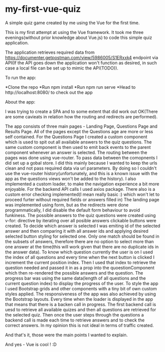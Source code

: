# my-first-vue-quiz
A simple quiz game created by me using the Vue for the first time.


This is my first attempt at using the Vue framework. It took me three evenings(without prior knowledge about Vue.js) to code this simple quiz application.

The application retrieves required data from https://documenter.getpostman.com/view/5986005/S1ERxxk4 endpoint via API(If the API goes down the application won't function as desired, in such case a local file can be set up to mimic the API(TODO)).

To run the app:

*Clone the repo
*Run npm install
*Run npm run serve
*Head to http://localhost:8080/ to check out the app


About the app:

I was trying to create a SPA and to some extent that did work out OK(There are some cavieats in relation how the routing and redirects are performed).

The app consists of three main pages - Landing Page, Questions Page and Results Page.
All of the pages except the Questions age are more or less self contained. For the Questions Page I created a custom component which is used to spit out all available answers to the quiz questions. The same custom component is then used to emit back events to the parent component whenever an answer is selected.
The routing between the pages was done using vue-router.
To pass data between the comopnents I did set up a gobal store. I did this mainly because I wanted to keep the urls clean and not pass required data via url parameters. By doing so I couldn't use the vue-router history(unfortunately, and this is a known issue with the app as the questions views won't be added to the history).
I also implemented a custom loader, to make the navigation experience a bit more enjoyable.
For the backend API calls I used axios package.
There also is a custom error checking implemented(I mean really basic :) which won't let to proceed furter without required fields or answers filled in)
The landing page was implemented using form, but as the redirects were done programmatically, I did disable the default form behaviour to avoid funkiness.
The possible answers to the quiz questions were created using v-for: directive by iterating over all posible answers clickable buttons were created. To decide which answer is selected I was emiting id of the selected answer and then comparing it with all answer ids and applying desired selected button styling for selected one. Only one match should be found in the subsets of answers, therefore there are no option to select more than one answer at the time(this will work given that there are no duplicate ids in the answer data).
To know which question currently the user is on I used the index of all questions and every time when the next button is clicked I increment the current position index. Then I used that index to retrieve the question needed and passed it in as a prop into the quoestionComponent which then re-rendered the possible answers and the question.
The progress bar was using the same data(length of all questions and the current question index) to display the progress of the user.
To style the app I used Bootstrap grids and other components with a tiny bit of own custom styles applied. The responsiveness of the app was also achieved by using the Bootstrap layouts.
Every time when the loader is displayed in the app that means that there is a backen call in progress. The first backend call is uesd to retrieve all available quizes and then all questions are retrieved for the selected quiz. Then once the user steps through the questions a backend call is made each time to retrieve answers and to check the correct answers. In my opinion this is not ideal in terms of traffic created.

And that's it,
those were the main points I wanted to explain.

And yes - Vue is cool ! :D




